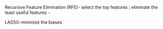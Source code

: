 Recursive Feature Elimination (RFE)- select the top features ; eliminate the least useful features - 


LASSO-minimize the biases 